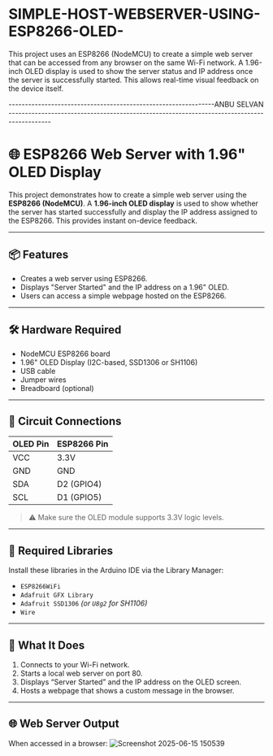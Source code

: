 # SIMPLE-HOST-WEBSERVER-USING-ESP8266-OLED-
This project uses an ESP8266 (NodeMCU) to create a simple web server that can be accessed from any browser on the same Wi-Fi network. A 1.96-inch OLED display is used to show the server status and IP address once the server is successfully started. This allows real-time visual feedback on the device itself.

---------------------------------------------------------------ANBU SELVAN -------------------------------------------------------------------------------------------

# 🌐 ESP8266 Web Server with 1.96" OLED Display

This project demonstrates how to create a simple web server using the **ESP8266 (NodeMCU)**. A **1.96-inch OLED display** is used to show whether the server has started successfully and display the IP address assigned to the ESP8266. This provides instant on-device feedback.

---

## 📦 Features

- Creates a web server using ESP8266.
- Displays "Server Started" and the IP address on a 1.96" OLED.
- Users can access a simple webpage hosted on the ESP8266.

---

## 🛠️ Hardware Required

- NodeMCU ESP8266 board  
- 1.96" OLED Display (I2C-based, SSD1306 or SH1106)  
- USB cable  
- Jumper wires  
- Breadboard (optional)

---

## 🔌 Circuit Connections

| OLED Pin | ESP8266 Pin |
|----------|-------------|
| VCC      | 3.3V        |
| GND      | GND         |
| SDA      | D2 (GPIO4)  |
| SCL      | D1 (GPIO5)  |

> ⚠️ Make sure the OLED module supports 3.3V logic levels.

---

## 🔧 Required Libraries

Install these libraries in the Arduino IDE via the Library Manager:

- `ESP8266WiFi`
- `Adafruit GFX Library`
- `Adafruit SSD1306` *(or `U8g2` for SH1106)*
- `Wire`

---

## 📄 What It Does

1. Connects to your Wi-Fi network.
2. Starts a local web server on port 80.
3. Displays “Server Started” and the IP address on the OLED screen.
4. Hosts a webpage that shows a custom message in the browser.

---

## 🌐 Web Server Output

When accessed in a browser:
![Screenshot 2025-06-15 150539](https://github.com/user-attachments/assets/127890e4-8a3e-4f71-a737-0e55e21f8aef)

